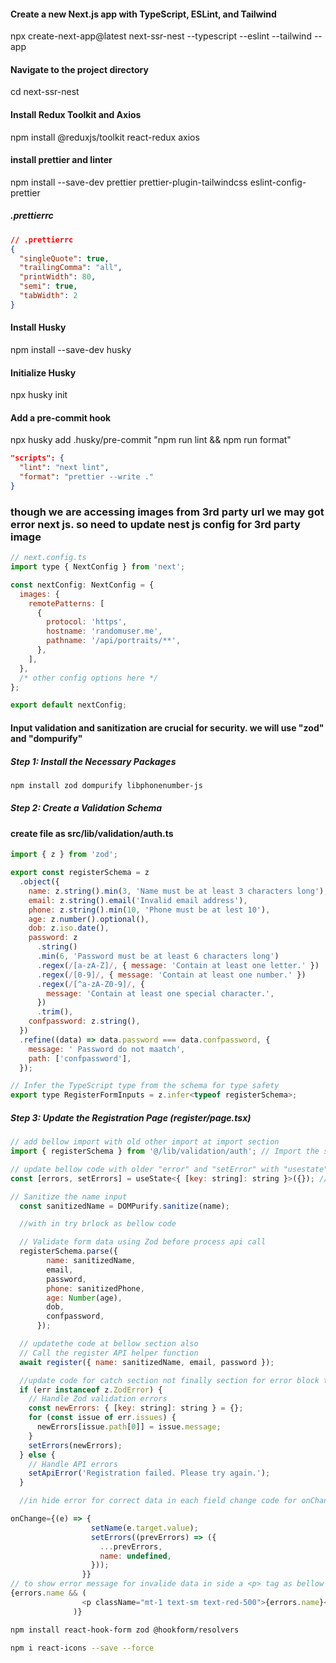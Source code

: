 #### Create a new Next.js app with TypeScript, ESLint, and Tailwind

npx create-next-app@latest next-ssr-nest --typescript --eslint --tailwind --app

#### Navigate to the project directory

cd next-ssr-nest

#### Install Redux Toolkit and Axios

npm install @reduxjs/toolkit react-redux axios

#### install prettier and linter

npm install --save-dev prettier prettier-plugin-tailwindcss eslint-config-prettier

##### .prettierrc

```json
// .prettierrc
{
  "singleQuote": true,
  "trailingComma": "all",
  "printWidth": 80,
  "semi": true,
  "tabWidth": 2
}
```

#### Install Husky

npm install --save-dev husky

#### Initialize Husky

npx husky init

#### Add a pre-commit hook

npx husky add .husky/pre-commit "npm run lint && npm run format"

```json
"scripts": {
  "lint": "next lint",
  "format": "prettier --write ."
}
```

### though we are accessing images from 3rd party url we may got error next js. so need to update nest js config for 3rd party image

```js
// next.config.ts
import type { NextConfig } from 'next';

const nextConfig: NextConfig = {
  images: {
    remotePatterns: [
      {
        protocol: 'https',
        hostname: 'randomuser.me',
        pathname: '/api/portraits/**',
      },
    ],
  },
  /* other config options here */
};

export default nextConfig;
```

#### Input validation and sanitization are crucial for security. we will use "zod" and "dompurify"

##### Step 1: Install the Necessary Packages

```sh
npm install zod dompurify libphonenumber-js
```

##### Step 2: Create a Validation Schema

#### create file as src/lib/validation/auth.ts

```js
import { z } from 'zod';

export const registerSchema = z
  .object({
    name: z.string().min(3, 'Name must be at least 3 characters long'),
    email: z.string().email('Invalid email address'),
    phone: z.string().min(10, 'Phone must be at lest 10'),
    age: z.number().optional(),
    dob: z.iso.date(),
    password: z
      .string()
      .min(6, 'Password must be at least 6 characters long')
      .regex(/[a-zA-Z]/, { message: 'Contain at least one letter.' })
      .regex(/[0-9]/, { message: 'Contain at least one number.' })
      .regex(/[^a-zA-Z0-9]/, {
        message: 'Contain at least one special character.',
      })
      .trim(),
    confpassword: z.string(),
  })
  .refine((data) => data.password === data.confpassword, {
    message: ' Password do not maatch',
    path: ['confpassword'],
  });

// Infer the TypeScript type from the schema for type safety
export type RegisterFormInputs = z.infer<typeof registerSchema>;
```

##### Step 3: Update the Registration Page (register/page.tsx)

```js
// add bellow import with old other import at import section
import { registerSchema } from '@/lib/validation/auth'; // Import the schema

// update bellow code with older "error" and "setError" with "usestate" part
const [errors, setErrors] = useState<{ [key: string]: string }>({}); // State to hold validation errors

// Sanitize the name input
  const sanitizedName = DOMPurify.sanitize(name);

  //with in try brlock as bellow code

  // Validate form data using Zod before process api call
  registerSchema.parse({
        name: sanitizedName,
        email,
        password,
        phone: sanitizedPhone,
        age: Number(age),
        dob,
        confpassword,
      });

  // updatethe code at bellow section also
  // Call the register API helper function
  await register({ name: sanitizedName, email, password });

  //update code for catch section not finally section for error block to show error to user
  if (err instanceof z.ZodError) {
    // Handle Zod validation errors
    const newErrors: { [key: string]: string } = {};
    for (const issue of err.issues) {
      newErrors[issue.path[0]] = issue.message;
    }
    setErrors(newErrors);
  } else {
    // Handle API errors
    setApiError('Registration failed. Please try again.');
  }

  //in hide error for correct data in each field change code for onChange event code as bellow

onChange={(e) => {
                  setName(e.target.value);
                  setErrors((prevErrors) => ({
                    ...prevErrors,
                    name: undefined,
                  }));
                }}
// to show error message for invalide data in side a <p> tag as bellow for each field
{errors.name && (
                <p className="mt-1 text-sm text-red-500">{errors.name}</p>
              )}
```

```sh
npm install react-hook-form zod @hookform/resolvers

npm i react-icons --save --force
```
